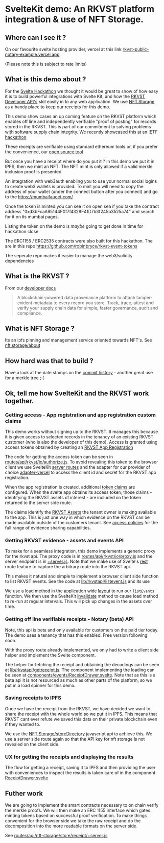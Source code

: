 # SvelteKit demo: An RKVST platform integration & use of NFT Storage.

## Where can I see it ?

On our favourite svelte hosting provider, vercel at this link [rkvst-public-notary-example.vercel.app](https://rkvst-public-notary-example.vercel.app/)

(Please note this is subject to rate limits)

## What is this demo about ?

For the [Svelte Hackathon](https://hack.sveltesociety.dev/) we thought it would be great to show of how easy it is to build powerful integrations with Svelte Kit, and how the [RKVST Developer API's](https://www.rkvst.com/developers/) slot easily in to any web application. We use [NFT.Storage](https://nft.storage/) as a handy place to keep our receipts for this demo.

This demo show cases an up coming feature on the RKVST platform which enables off line and independently verifiable "proof of posting" for records stored in the RKVST. This is part of our commitment to solving problems with software supply chain integrity. We recently showcased this at an [IETF hackathon](https://www.rkvst.com/press_releases/rkvst-showcases-supply-chain-integrity-transparency-and-trust-implementation-at-ietf-116-hackathon/)

These receipts are verifiable using standard ethereum tools or, if you prefer the convenience, our [open source tool](https://github.com/rkvst/rkvst-receipt-scitt)

But once you have a receipt where do you put it ? In this demo we put it in IPFS, then we mint an NFT. The NFT mint is only allowed if a valid merkle inclusion proof is presented.

An integration with web3auth enabling you to use your normal social logins to create web3 wallets is provided. To mint you will need to copy the address of your wallet (under the connect button after you connect) and go to the https://mumbaifaucet.com/

Once the token is minted you can see it on open sea if you take the contract address "0xd3bFcaA65144F0f7f4328F4fD7b3f245b3525a74" and search for it on its mumbai pages.

Listing the token on the demo is *maybe* going to get done in time for
hackathon close

The ERC1155 / ERC2535 contracts were also built for this hackathon. The are in
this repo https://github.com/robinbryce/rkvst-event-tokens

The seperate repo makes it easier to manage the web3/solidity dependencies

## What is the RKVST ?

From our [developer docs](https://www.rkvst.com/developers/)

> A blockchain-powered data provenance platform to attach tamper-evident metadata to every record you store. Track, trace, attest and verify your supply chain data for simple, faster governance, audit and compliance.

## What is NFT Storage ?

Its an ipfs pinning and management service oriented towards NFT's. See [nft.storage/about](https://nft.storage/#about)

## How hard was that to build ?

Have a look at the date stamps on the [commit history](https://github.com/robinbryce/rkvst-public-notary-example/commits/main) - another great use for a merkle tree ;-)

## Ok, tell me how SvelteKit and the RKVST work together.

### Getting access - App registration and app registration custom claims

This demo works without signing up to the RKVST. It manages this because it is given access to selected records in the tenancy of an existing RKVST customer (who is also the developer of this demo). Access is granted using access tokens obtained by creating an [RKVST App Registration](https://docs.rkvst.com/docs/rkvst-basics/getting-access-tokens-using-app-registrations/)

The code for getting the access token can be seen in [routes/api/rkvst/io/authorize.js](./src/routes/api/rkvst/io/authorize.js). To avoid revealing this token to the browser client we use SvelteKit [server routes](https://kit.svelte.dev/docs/routing#server) and the adapter for our provider of choice [adapter-vercel](https://kit.svelte.dev/docs/adapter-vercel) to access the client id and secret for the RKVST app registration.

When the app registration is created, additional [token claims](https://openid.net/specs/openid-connect-core-1_0.html#Claims) are configured. When the svelte app obtains its access token, those claims - identifying the RKVST assets of interest - are included on the token returned to the server side route.

The claims identify the [RKVST Assets](https://docs.rkvst.com/docs/overview/core-concepts/#assets) the tenant owner is making available to the app. This is just one way in which evidence on the RKVST can be made available outside of the customers tenant. See [access policies](https://docs.rkvst.com/docs/overview/core-concepts/#access-policies) for the full range of evidence sharing capabilities.

### Getting RKVST evidence - assets and events API

To make for a seamless integration, this demo implements a generic proxy for the rkvst api. The proxy code is in [routes/api/rkvst/io/proxy.js](./src/routes/api/rkvst/io/proxy.js) and the server endpoint is in [+server.js](./src/routes/api/rkvst/io/[...path]/+server.js). Note that we make use of Svelte's [rest](https://kit.svelte.dev/docs/advanced-routing#rest-parameters) route feature to capture the arbitrary route into the RKVST api.

This makes it natural and simple to implement a browser client side function to list RKVST events. See the code at [lib/rkvstapi/listevent.js](./src/lib/rkvstapi/listevents.js) and its use

We use a load method in the application wide [layout](https://kit.svelte.dev/docs/routing#layout-layout-js) to run our `listEvents` function. We then use the SvelteKit [invalidate](https://kit.svelte.dev/docs/modules#$app-navigation-invalidate) method to cause load method to re-run at regular intervals. This will pick up changes in the assets over time.

### Getting off line verifiable receipts - Notary (beta) API

Note, this api is beta and only available for customers on the paid tier today. The demo uses a tenancy that has this enabled. Free version following soon.

With the proxy route already implemented, we only had to write a client side helper and implement the Svelte component.

The helper for fetching the receipt and obtaining the decodings can be seen at [lib/rkvstapi/getreceipt.js](./src/lib/rkvstapi/getreceipt.js). The component implementing the loading can be seen at [components/events/ReceiptDrawer.svelte](./src/lib/components/events/ReceiptDrawer.svelte). Note that as this is a beta api it is not resourced as much as other parts of the platform, so we put in a load spinner for this demo.

### Saving receipts to IPFS

Once we have the receipt from the RKVST, we have decided we want to share the receipt with the whole world so we put it in IPFS. This means that RKVST cant ever refute we saved this data on their private blockchain even if they wanted to.

We use the [NFT.Storage/storeDirectory](https://nft.storage/docs/client/js/#storedirectory---store-a-collection-of-files) javascript api to achieve this. We use a server side route again so that the API key for nft storage is not revealed on the client side.

### UX for getting the receipts and displaying the results

The flow for getting a receipt, saving it to IPFS and then providing the user with conveniences to inspect the results is taken care of in the component [ReceiptDrawer.svelte](./src/lib/components/events/ReceiptDrawer.svelte)

## Futher work

We are going to implement the smart contracts necessary to on chain verify the merkle proofs. We will then make an ERC 1155 interface which gates minting tokens based on successful proof verification. To make things convenient for the browser side we take the raw receipt and do the decomposition into the more readable formats on the server side.

See [routes/api/nft-storage/store/receipt/+server.js](./src/routes/api/nft-storage/store/receipt/+server.js)
